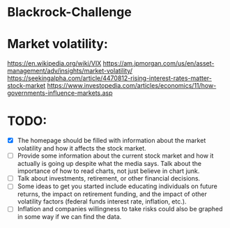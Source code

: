 # Blackrock-Challenge

# Market volatility:
https://en.wikipedia.org/wiki/VIX
https://am.jpmorgan.com/us/en/asset-management/adv/insights/market-volatility/ 
https://seekingalpha.com/article/4470812-rising-interest-rates-matter-stock-market
https://www.investopedia.com/articles/economics/11/how-governments-influence-markets.asp

# TODO: 

- [X] The homepage should be filled with  information about the market volatility and how it affects the stock market.
- [ ] Provide some information about the current stock market and how it actually is going up despite what the media says. Talk about the importance of how to read charts, not just believe in chart junk. 
- [ ] Talk about investments, retirement, or other financial decisions. 
- [ ] Some ideas to get you  started include educating individuals on future returns, the impact on retirement funding, and  the impact of other volatility factors (federal funds interest rate, inflation, etc.). 
- [ ] Inflation and companies willingness to take risks could also be graphed in some way if we can find the data.